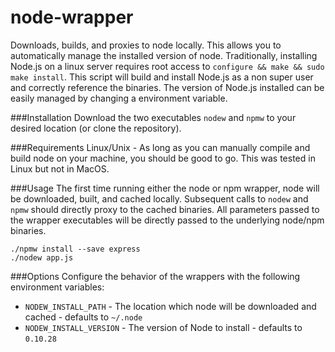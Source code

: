 node-wrapper
============

Downloads, builds, and proxies to node locally.  This allows you to automatically manage the installed version of node. Traditionally, installing Node.js on a linux server requires root access to `configure && make && sudo make install`. This script will build and install Node.js as a non super user and correctly reference the binaries. The version of Node.js installed can be easily managed by changing a environment variable.

###Installation
Download the two executables `nodew` and `npmw` to your desired location (or clone the repository).

###Requirements
Linux/Unix - As long as you can manually compile and build node on your machine, you should be good to go. This was tested in Linux but not in MacOS.

###Usage
The first time running either the node or npm wrapper, node will be downloaded, built, and cached locally. Subsequent calls to `nodew` and `npmw` should directly proxy to the cached binaries. All parameters passed to the wrapper executables will be directly passed to the underlying node/npm binaries.

```shell
./npmw install --save express
./nodew app.js
```

###Options
Configure the behavior of the wrappers with the following environment variables:
 * `NODEW_INSTALL_PATH` - The location which node will be downloaded and cached - defaults to `~/.node`
 * `NODEW_INSTALL_VERSION` - The version of Node to install - defaults to `0.10.28`
